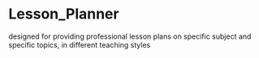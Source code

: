 # Lesson_Planner
designed for providing professional lesson plans on specific subject and specific topics, in different teaching styles
